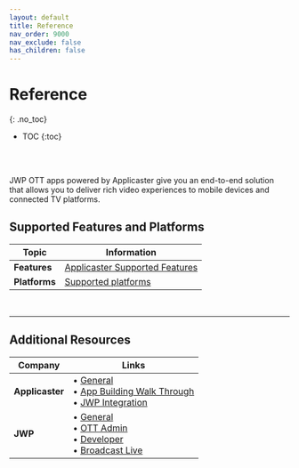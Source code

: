 ```yaml
---
layout: default
title: Reference
nav_order: 9000
nav_exclude: false
has_children: false
---
```


# Reference 
{: .no_toc}

- TOC
{:toc}

<br />
<br />

JWP OTT apps powered by Applicaster give you an end-to-end solution that allows you to deliver rich video experiences to mobile devices and connected TV platforms.

## Supported Features and Platforms

| Topic | Information |
| --- | --- |
| **Features** | <a href="https://view.monday.com/2481297474-2b0cf38fcf4e95c7fdb76bb9ffd14eb0?r=use1" target="_blank">Applicaster Supported Features</a> |
| **Platforms** | <a href="https://docs.applicaster.com/using-zapp/supported-devices/" target="_blank">Supported platforms</a>|

<br />
<hr/>

## Additional Resources

|  Company | Links |
| --- | --- |
| **Applicaster** | &bull; <a href="https://jwplayer.github.io/applicaster-docs/reference/url" target="_blank">General</a><br />&bull; <a href="https://docs.applicaster.com/using-zapp/app-building-walk-through" target="_blank">App Building Walk Through</a><br />&bull; <a href="https://docs.applicaster.com/integrations/jw-endpoints" target="_blank">JWP Integration</a> |
| **JWP** | &bull; <a href="https://support.jwplayer.com/" target="_blank">General</a><br />&bull; <a href="https://support.jwplayer.com/topics/ott" target="_blank">OTT Admin</a><br />&bull; <a href="https://developer.jwplayer.com/jwplayer/docs" target="_blank">Developer</a><br />&bull; <a href="-   https://docs.vualto.com/en/latest/" target="_blank">Broadcast Live</a><br />

